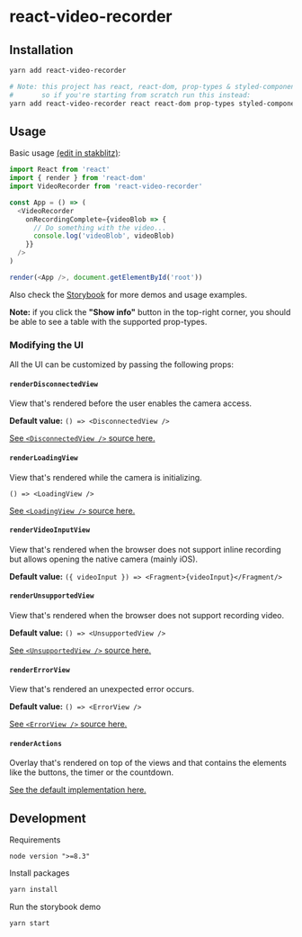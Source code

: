 # react-video-recorder

## Installation

```sh
yarn add react-video-recorder

# Note: this project has react, react-dom, prop-types & styled-components as peerDependencies,
#       so if you're starting from scratch run this instead:
yarn add react-video-recorder react react-dom prop-types styled-components
```

## Usage

Basic usage [(edit in stakblitz)](https://stackblitz.com/edit/react-video-recorder-demo):

```js
import React from 'react'
import { render } from 'react-dom'
import VideoRecorder from 'react-video-recorder'

const App = () => (
  <VideoRecorder
    onRecordingComplete={videoBlob => {
      // Do something with the video...
      console.log('videoBlob', videoBlob)
    }}
  />
)

render(<App />, document.getElementById('root'))
```

Also check the [Storybook](https://react-video-recorder.surge.sh/) for more demos and usage examples.

**Note:** if you click the **"Show info"** button in the top-right corner, you should be able to see a table with the supported prop-types.

### Modifying the UI

All the UI can be customized by passing the following props:

#### `renderDisconnectedView`

View that's rendered before the user enables the camera access.

**Default value:** `() => <DisconnectedView />`

[See `<DisconnectedView />` source here.](src/defaults/disconnected-view.js)

#### `renderLoadingView`

View that's rendered while the camera is initializing.

`() => <LoadingView />`

[See `<LoadingView />` source here.](src/defaults/loading-view.js)

#### `renderVideoInputView`

View that's rendered when the browser does not support inline recording but allows opening the native camera (mainly iOS).

**Default value:** `({ videoInput }) => <Fragment>{videoInput}</Fragment/>`

#### `renderUnsupportedView`

View that's rendered when the browser does not support recording video.

**Default value:** `() => <UnsupportedView />`

[See `<UnsupportedView />` source here.](src/defaults/unsupported-view.js)

#### `renderErrorView`

View that's rendered an unexpected error occurs.

**Default value:** `() => <ErrorView />`

[See `<ErrorView />` source here.](src/defaults/error-view.js)

#### `renderActions`

Overlay that's rendered on top of the views and that contains the elements like the buttons, the timer or the countdown.

[See the default implementation here.](src/defaults/render-actions.js)

## Development

Requirements

`node version ">=8.3"`

Install packages

```sh
yarn install
```

Run the storybook demo

```sh
yarn start
```
